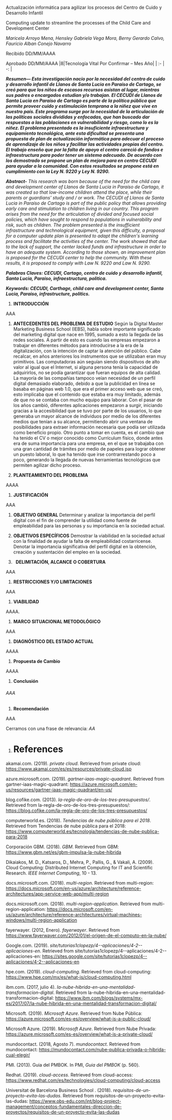 ﻿Actualización informática para agilizar los procesos del Centro de Cuido y Desarrollo Infantil 

Computing update to streamline the processes of the Child Care and Development Center

*Maricela Arroyo Mena, Hensley Gabriela Vega Mora, Berny Gerardo Calvo, Fauricio Alban Conejo Navarro*

Recibido DD/MM/AAAA

Aprobado DD/MM/AAAA
|8|Tecnología Vital Por Confirmar – Mes Año|
| :- | -: |




***Resumen— Esta investigación nacio por la necesidad del centro de cuido y desarrollo infantil de Llanos de Santa Lucia en Paraíso de Cartago, se creó para que los niños de escasos recursos asistan al lugar, mientras sus padres o encargados estudian y/o trabajan. El CECUDI de Llanos de Santa Lucia en Paraíso de Cartago es parte de la política pública que permite proveer cuido y estimulación temprana a la niñez que vive en nuestro país. Este programa surge por la necesidad de la articulación de las políticas sociales divididas y enfocadas, que han buscado dar respuestas a las poblaciones en vulnerabilidad y riesgo, como lo es la niñez. El problema presentado es la insuficiente infraestructura y equipamiento tecnológica, ante esta dificultad se presenta una propuesta de plan de actualización informática para adecuar el proceso de aprendizaje de los niños y facilitar las actividades propias del centro. El trabajo enseño que por la falta de apoyo el centro careció de fondos e infraestructura para poder tener un sistema adecuado. De acuerdo con los demostrado se propone un plan de mejora para en centro CECUDI para ayudar a la comunidad. Con estos resultados se propone está en cumplimiento con la Ley N. 9220 y Ley N. 9290.*** 

***Abstract-** This research was born because of the need for the child care and development center of Llanos de Santa Lucia in Paraíso de Cartago, it was created so that low-income children attend the place, while their parents or guardians’ study and / or work. The CECUDI of Llanos de Santa Lucia in Paraíso de Cartago is part of the public policy that allows providing early care and stimulation to children living in our country. This program arises from the need for the articulation of divided and focused social policies, which have sought to respond to populations in vulnerability and risk, such as children. The problem presented is the insufficient infrastructure and technological equipment, given this difficulty, a proposal for a computer update plan is presented to adapt the children's learning process and facilitate the activities of the center. The work showed that due to the lack of support, the center lacked funds and infrastructure in order to have an adequate system. According to those shown, an improvement plan is proposed for the CECUDI center to help the community. With these results, it is proposed to comply with Law N. 9220 and Law N. 9290.*

***Palabras Claves: CECUDI, Cartago, centro de cuido y desarrollo infantil, Santa Lucia, Paraiso, infraestructura, politica.*** 

***Keywords: CECUDI, Carthage, child care and development center, Santa Lucia, Paraiso, infrastructure, politics.***

1. **INTRODUCCIÓN** 

AAA

1. **ANTECEDENTES DEL PROBLEMA DE ESTUDIO** 
Según la Digital Master Marketing Business School (IEBS), habla sobre importante significado del marketing digital que nace en 1995, sumado a esto la llegada de las redes sociales. A partir de esto es cuando las empresas empezaron a trabajar en diferentes métodos para introducirse a la era de la digitalización, con la intención de captar la atención del público. Cabe recalcar, en años anteriores los instrumentos que se utilizaban eran muy primitivos. Las computadoras aún seguían siendo dispositivos de alto valor al igual que el Internet, si alguna persona tenía la capacidad de adquirirlos, no se podía garantizar que fueran equipos de alta calidad.
La mayoría de las compañías tampoco veían necesidad de un perfil digital demasiado elaborado, debido a que la publicidad en línea se basaba en páginas web 1.0, que era el primer acceso web que se creó, esto implicaba que el contenido que estaba era muy limitado, además de que no se contaba con mucho equipo para laborar. 
Con el pasar de los años cambió, diferentes aplicaciones empezaron a surgir, iniciando gracias a la accesibilidad que se tuvo por parte de los usuarios, lo que generaba un mayor alcance de individuos por medio de los diferentes medios que tenían a su alcance, permitiendo abrir una ventana de posibilidades para extraer información necesaria que podía ser utilizada como beneficio propio.
Otro punto a tomar en cuenta, es el cambio que ha tenido el CV o mejor conocido como Currículum físico, donde antes era de suma importancia para una empresa, en el que se trabajaba con una gran cantidad de trámites por medio de papeles para lograr obtener un puesto laboral, lo que ha tenido que irse contrarrestando poco a poco, generando la llegada de nuevas herramientas tecnológicas que permiten agilizar dicho proceso.


1. **PLANTEAMIENTO DEL PROBLEMA** 

AAAA

1. **JUSTIFICACIÓN**

AAA

1. **OBJETIVO GENERAL**
Determinar y analizar la importancia del perfil digital con el fin de comprender la utilidad como fuente de empleabilidad para las personas y su importancia en la sociedad actual.

1. **OBJETIVOS ESPECÍFICOS** 
Demostrar la viabilidad en la sociedad actual con la finalidad de ayudar la falta de empleabilidad costarricense.
Denotar la importancia significativa del perfil digital en la obtención, creación y sustentación del empleo en la sociedad.

1. ` `**DELIMITACIÓN, ALCANCE O COBERTURA** 

AAA

1. **RESTRICCIONES Y/O LIMITACIONES**

AAA

1. **VIABILIDAD**

AAAA. 


1. **MARCO SITUACIONAL METODOLÓGICO**

AAA



1. **DIAGNÓSTICO DEL ESTADO ACTUAL** 

AAAA

1. **Propuesta de Cambio** 

AAAA

1. **Conclusión**
###### *AAA*

1. **Recomendación**

AAA


Cerramos con una frase de relevancia: *AA*


1. # References
akamai.com. (2019). *private cloud*. Retrieved from private cloud: https://www.akamai.com/es/es/resources/private-cloud.jsp

azure.microsoft.com. (2019). *gartner-iaas-magic-quadrant*. Retrieved from gartner-iaas-magic-quadrant: https://azure.microsoft.com/en-us/resources/gartner-iaas-magic-quadrant/en-us/

blog.cofike.com. (2013). *la-regla-de-oro-de-los-tres-presupuestos/*. Retrieved from la-regla-de-oro-de-los-tres-presupuestos/: https://blog.cofike.com/la-regla-de-oro-de-los-tres-presupuestos/

computerworld.es. (2018). *Tendencias de nube pública para el 2018*. Retrieved from Tendencias de nube pública para el 2018: https://www.computerworld.es/tecnologia/tendencias-de-nube-publica-para-2018

Corporación GBM. (2018). *GBM*. Retrieved from GBM: https://www.gbm.net/es/gbm-impulsa-la-nube-hibrida

Dikaiakos, M. D., Katsaros, D., Mehra, P., Pallis, G., & Vakali, A. (2009). Cloud Computing: Distributed Internet Computing for IT and Scientific Research. *IEEE Internet Computing*, 10 - 13.

docs.microsoft.com. (2018). *multi-region*. Retrieved from multi-region: https://docs.microsoft.com/en-us/azure/architecture/reference-architectures/app-service-web-app/multi-region

docs.microsoft.com. (2018). *multi-region-application*. Retrieved from multi-region-application: https://docs.microsoft.com/en-us/azure/architecture/reference-architectures/virtual-machines-windows/multi-region-application

fayerwayer. (2012, Enero). *fayerwayer*. Retrieved from https://www.fayerwayer.com/2012/01/el-origen-de-el-computo-en-la-nube/

Google.com. (2019). *site/tutorias1clopezp/4--aplicaciones/4-2--aplicaciones-en*. Retrieved from site/tutorias1clopezp/4--aplicaciones/4-2--aplicaciones-en: https://sites.google.com/site/tutorias1clopezp/4--aplicaciones/4-2--aplicaciones-en

hpe.com. (2019). *cloud-computing*. Retrieved from cloud-computing: https://www.hpe.com/mx/es/what-is/cloud-computing.html

ibm.com. (2017, julio 4). *la-nube-hibrida-en-una-mentalidad-transformacion-digital*. Retrieved from la-nube-hibrida-en-una-mentalidad-transformacion-digital: https://www.ibm.com/blogs/systems/mx-es/2017/07/la-nube-hibrida-en-una-mentalidad-transformacion-digital/

Microsoft. (2019). *Microsoft Azure*. Retrieved from Nube Pública: https://azure.microsoft.com/es-es/overview/what-is-a-public-cloud/

Microsoft Azure. (2019). *Microsoft Azure*. Retrieved from Nube Privada: https://azure.microsoft.com/es-es/overview/what-is-a-private-cloud/

mundocontact. (2018, Agosto 7). *mundocontact*. Retrieved from mundocontact: https://mundocontact.com/nube-publica-privada-o-hibrida-cual-elegir/

PMI. (2013). Guia del PMBOK. In PMI, *Guia del PMBOK* (p. 560).

Redhat. (2019). *cloud-access*. Retrieved from cloud-access: https://www.redhat.com/es/technologies/cloud-computing/cloud-access

Universitat de Barcelona Business School . (2018). *requisitos-de-un-proyecto-evita-las-dudas*. Retrieved from requisitos-de-un-proyecto-evita-las-dudas: https://www.obs-edu.com/int/blog-project-management/conceptos-fundamentales-direccion-de-proyectos/requisitos-de-un-proyecto-evita-las-dudas









